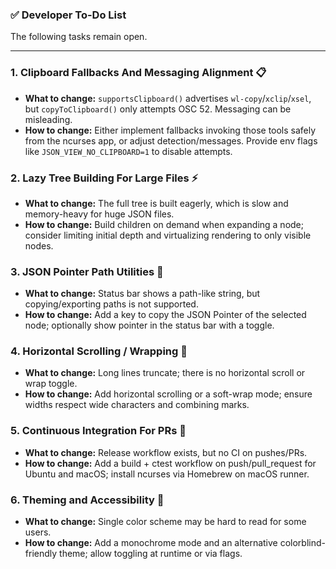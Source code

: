 ### ✅ Developer To-Do List

The following tasks remain open.

-----

### 1. Clipboard Fallbacks And Messaging Alignment 📋

  - **What to change:** `supportsClipboard()` advertises `wl-copy`/`xclip`/`xsel`, but `copyToClipboard()` only attempts OSC 52. Messaging can be misleading.
  - **How to change:** Either implement fallbacks invoking those tools safely from the ncurses app, or adjust detection/messages. Provide env flags like `JSON_VIEW_NO_CLIPBOARD=1` to disable attempts.

### 2. Lazy Tree Building For Large Files ⚡

  - **What to change:** The full tree is built eagerly, which is slow and memory-heavy for huge JSON files.
  - **How to change:** Build children on demand when expanding a node; consider limiting initial depth and virtualizing rendering to only visible nodes.

### 3. JSON Pointer Path Utilities 🔗

  - **What to change:** Status bar shows a path-like string, but copying/exporting paths is not supported.
  - **How to change:** Add a key to copy the JSON Pointer of the selected node; optionally show pointer in the status bar with a toggle.

### 4. Horizontal Scrolling / Wrapping 📜

  - **What to change:** Long lines truncate; there is no horizontal scroll or wrap toggle.
  - **How to change:** Add horizontal scrolling or a soft-wrap mode; ensure widths respect wide characters and combining marks.

### 5. Continuous Integration For PRs 🧪

  - **What to change:** Release workflow exists, but no CI on pushes/PRs.
  - **How to change:** Add a build + ctest workflow on push/pull_request for Ubuntu and macOS; install ncurses via Homebrew on macOS runner.

### 6. Theming and Accessibility 🎨

  - **What to change:** Single color scheme may be hard to read for some users.
  - **How to change:** Add a monochrome mode and an alternative colorblind-friendly theme; allow toggling at runtime or via flags.
